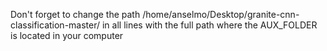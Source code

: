 Don't forget to change the path /home/anselmo/Desktop/granite-cnn-classification-master/ in all lines with the full path where the AUX_FOLDER is located in your computer
